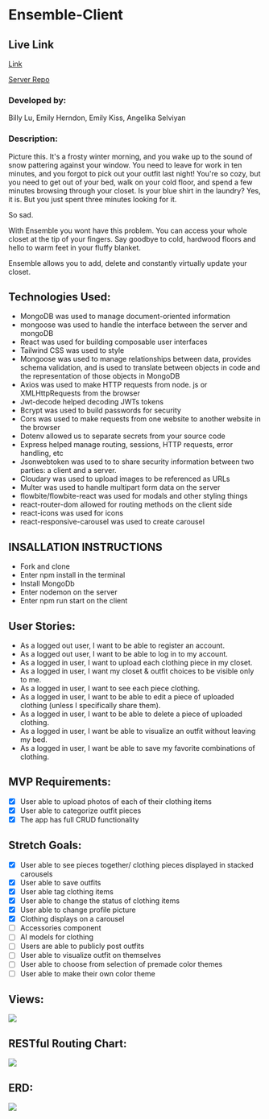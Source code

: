 # Ensemble-Client

## Live Link
[Link](https://62d72ddfb37fce2eea6ee563--ensemble-closet.netlify.app/)


[Server Repo](https://github.com/Emily-Herndon/Ensemble-Server)

### Developed by:

Billy Lu, Emily Herndon, Emily Kiss, Angelika Selviyan

### Description:

Picture this. It's a frosty winter morning, and you wake up to the sound of snow pattering against your window. You need to leave for work in ten minutes, and you forgot to pick out your outfit last night! You're so cozy, but you need to get out of your bed, walk on your cold floor, and spend a few minutes browsing through your closet. Is your blue shirt in the laundry? Yes, it is. But you just spent three minutes looking for it.

So sad.

With Ensemble you wont have this problem. You can access your whole closet at the tip of your fingers. Say goodbye to cold, hardwood floors and hello to warm feet in your fluffy blanket.

Ensemble allows you to add, delete and constantly virtually update your closet.

## Technologies Used:

- MongoDB was used to manage document-oriented information
- mongoose was used to handle the interface between the server and mongoDB
- React was used for building composable user interfaces
- Tailwind CSS was used to style
- Mongoose was used to manage relationships between data, provides schema validation, and is used to translate between objects in code and the representation of those objects in MongoDB
- Axios was used to make HTTP requests from node. js or XMLHttpRequests from the browser
- Jwt-decode helped decoding JWTs tokens
- Bcrypt was used to build passwords for security
- Cors was used to make requests from one website to another website in the browser
- Dotenv allowed us to separate secrets from your source code
- Express helped manage routing, sessions, HTTP requests, error handling, etc
- Jsonwebtoken was used to to share security information between two parties: a client and a server.
- Cloudary was used to upload images to be referenced as URLs
- Multer was used to handle multipart form data on the server
- flowbite/flowbite-react was used for modals and other styling things
- react-router-dom allowed for routing methods on the client side
- react-icons was used for icons
- react-responsive-carousel was used to create carousel


## INSALLATION INSTRUCTIONS 
- Fork and clone
- Enter npm install in the terminal
- Install MongoDb
- Enter nodemon on the server
- Enter npm run start on the client

## User Stories:
- As a logged out user, I want to be able to register an account.
- As a logged out user, I want to be able to log in to my account.
- As a logged in user, I want to upload each clothing piece in my closet.
- As a logged in user, I want my closet & outfit choices to be visible only to me.
- As a logged in user, I want to see each piece clothing.
- As a logged in user, I want to be able to edit a piece of uploaded clothing (unless I specifically share them).
- As a logged in user, I want to be able to delete a piece of uploaded clothing.
- As a logged in user, I want be able to visualize an outfit without leaving my bed.
- As a logged in user, I want be able to save my favorite combinations of clothing.

## MVP Requirements:

- [x] User able to upload photos of each of their clothing items
- [x] User able to categorize outfit pieces
- [x] The app has full CRUD functionality

## Stretch Goals:

- [X] User able to see pieces together/ clothing pieces displayed in stacked carousels
- [X] User able to save outfits
- [X] User able tag clothing items
- [X] User able to change the status of clothing items
- [X] User able to change profile picture
- [X] Clothing displays on a carousel
- [ ] Accessories component
- [ ] AI models for clothing
- [ ] Users are able to publicly post outfits
- [ ] User able to visualize outfit on themselves
- [ ] User able to choose from selection of premade color themes
- [ ] User able to make their own color theme

## Views:

![](https://i.imgur.com/nahQOsL.png)

## RESTful Routing Chart:
![](https://i.imgur.com/y1G4DAX.png)

## ERD:
![](https://i.imgur.com/WlPTRpP.png)